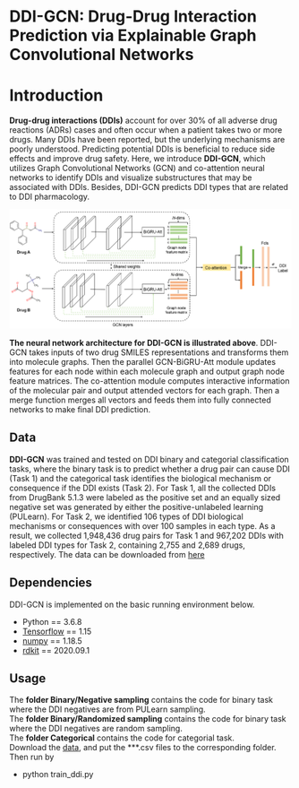 # DDI-GCN: Drug-Drug Interaction Prediction via Explainable Graph Convolutional Networks
# Introduction
**Drug-drug interactions (DDIs)** account for over 30% of all adverse drug reactions (ADRs) cases and often occur when a patient takes two or more drugs. Many DDIs have been reported, but the underlying mechanisms are poorly understood. Predicting potential DDIs is beneficial to reduce side effects and improve drug safety. Here, we introduce **DDI-GCN**,
which utilizes Graph Convolutional Networks (GCN) and co-attention neural networks to identify DDIs and visualize substructures that may be associated with DDIs. Besides, DDI-GCN predicts DDI types that are related to DDI pharmacology.

![Overview of DDI-GCN workflow](Model_WorkFlow.png)   

**The neural network architecture for DDI-GCN is illustrated above**. DDI-GCN takes inputs of two drug SMILES representations and transforms them into molecule graphs. Then the parallel GCN-BiGRU-Att module updates features for each node within each molecule graph and output graph node feature matrices. The co-attention module computes interactive information of the molecular pair and output attended vectors for each graph. Then a merge function merges all vectors and feeds them into fully connected networks to make final DDI prediction.
## Data
**DDI-GCN** was trained and tested on DDI binary and categorial classification tasks, where the binary task is to predict whether a drug pair can cause DDI (Task 1) and the categorical task identifies the biological mechanism or consequence if the DDI exists (Task 2). For Task 1, all the collected DDIs from DrugBank 5.1.3 were labeled as the positive set and an equally sized negative set was generated by either the positive-unlabeled learning (PULearn). For Task 2, we identified 106 types of DDI biological mechanisms or consequences with over 100 samples in each type. As a result, we collected 1,948,436 drug pairs for Task 1 and 967,202 DDIs with labeled DDI types for Task 2, containing 2,755 and 2,689 drugs, respectively.
The data can be downloaded from [here](http://wengzq-lab.cn/ddi/download.php) 

## Dependencies 
DDI-GCN is implemented on the basic running environment below.
* Python == 3.6.8
* [Tensorflow](https://www.tensorflow.org) == 1.15
* [numpy](https://numpy.org/) == 1.18.5
* [rdkit](https://www.rdkit.org/) == 2020.09.1

## Usage
The **folder Binary/Negative sampling** contains the code for binary task where the DDI negatives are from PULearn sampling.\
The **folder Binary/Randomized sampling** contains the code for binary task where the DDI negatives are random sampling.\
The **folder Categorical** contains the code for categorial task.\
Download the [data](http://wengzq-lab.cn/ddi/download.php), and put the ***.csv files to the corresponding folder. 
Then run by
   * python train_ddi.py
